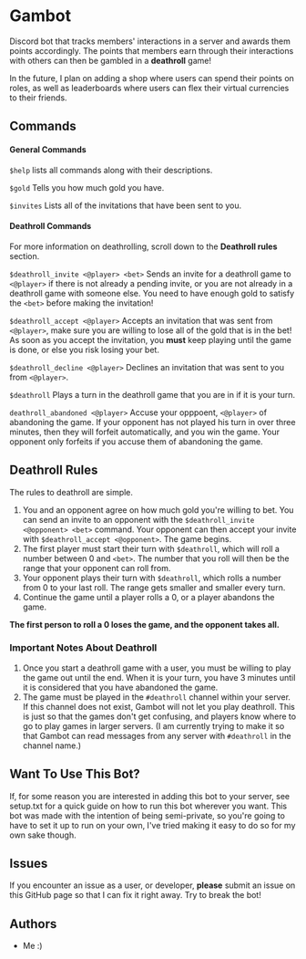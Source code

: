 # Gambot
Discord bot that tracks members' interactions in a server and awards them points accordingly.
The points that members earn through their interactions with others can then be gambled in a **deathroll** game!

In the future, I plan on adding a shop where users can spend their points on roles, as well as leaderboards where users can flex their virtual currencies to their friends. 

## Commands
#### General Commands

`$help` lists all commands along with their descriptions.

`$gold` Tells you how much gold you have.

`$invites` Lists all of the invitations that have been sent to you.

#### Deathroll Commands

For more information on deathrolling, scroll down to the **Deathroll rules** section.

`$deathroll_invite <@player> <bet>` Sends an invite for a deathroll game to `<@player>` if there is not already a pending invite, or you are not already in a deathroll game with someone else.  You need to have enough gold to satisfy the `<bet>` before making the invitation!

`$deathroll_accept <@player>` Accepts an invitation that was sent from `<@player>`, make sure you are willing to lose all of the gold that is in the bet!  As soon as you accept the invitation, you **must** keep playing until the game is done, or else you risk losing your bet.

`$deathroll_decline <@player>` Declines an invitation that was sent to you from `<@player>`.

`$deathroll` Plays a turn in the deathroll game that you are in if it is your turn.

`deathroll_abandoned <@player>` Accuse your opppoent, `<@player>` of abandoning the game.  If your opponent has not played his turn in over three minutes, then they will forfeit automatically, and you win the game.  Your opponent only forfeits if you accuse them of abandoning the game.

## Deathroll Rules

The rules to deathroll are simple. 
1. You and an opponent agree on how much gold you're willing to bet.  You can send an invite to an opponent with the `$deathroll_invite <@opponent> <bet>` command.  Your opponent can then accept your invite with `$deathroll_accept <@opponent>`.  The game begins.
2. The first player must start their turn with `$deathroll`, which will roll a number between 0 and `<bet>`.  The number that you roll will then be the range that your opponent can roll from. 
3. Your opponent plays their turn with `$deathroll`, which rolls a number from 0 to your last roll.  The range gets smaller and smaller every turn.
4. Continue the game until a player rolls a 0, or a player abandons the game.

**The first person to roll a 0 loses the game, and the opponent takes all.**

### Important Notes About Deathroll
1. Once you start a deathroll game with a user, you must be willing to play the game out until the end.  When it is your turn, you have 3 minutes until it is considered that you have abandoned the game.
2. The game must be played in the `#deathroll` channel within your server.  If this channel does not exist, Gambot will not let you play deathroll. This is just so that the games don't get confusing, and players know where to go to play games in larger servers. (I am currently trying to make it so that Gambot can read messages from any server with `#deathroll` in the channel name.)

## Want To Use This Bot?
If, for some reason you are interested in adding this bot to your server, see setup.txt for a quick guide on how to run this bot wherever you want.
This bot was made with the intention of being semi-private, so you're going to have to set it up to run on your own, I've tried making it easy to do so for my own sake though.

## Issues
If you encounter an issue as a user, or developer, **please** submit an issue on this GitHub page so that I can fix it right away.  Try to break the bot!

## Authors
- Me :)

## 
